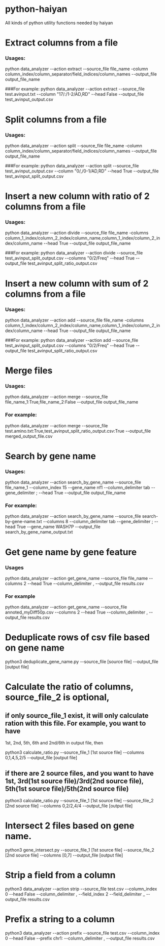# python-haiyan
All kinds of python utility functions needed by haiyan

# Extract columns from a file
### Usages:
python data_analyzer --action extract --source_file file_name -column column_index/column_separator/field_indices/column_names --output_file output_file_name

###For example:
python data_analyzer --action extract --source_file test.avinput.txt --column "17/:/1-2/AD,RD" --head False --output_file test_avinput_output.csv

# Split columns from a file
### Usages:
python data_analyzer --action split --source_file file_name -column column_index/column_separator/field_indices/column_names --output_file output_file_name

###For example:
python data_analyzer --action split --source_file test_avinput_output.csv --column "0/,/0-1/AD,RD" --head True --output_file test_avinput_split_output.csv

# Insert a new column with ratio of 2 columns from a file
### Usages:
python data_analyzer --action divide --source_file file_name -columns column_1_index/column_2_index/column_name,column_1_index/column_2_index/column_name --head True --output_file output_file_name

###For example:
python data_analyzer --action divide --source_file test_avinput_split_output.csv --columns "0/2/Freq" --head True --output_file test_avinput_split_ratio_output.csv

# Insert a new column with sum of 2 columns from a file
### Usages:
python data_analyzer --action add --source_file file_name -columns column_1_index/column_2_index/column_name,column_1_index/column_2_index/column_name --head True --output_file output_file_name

###For example:
python data_analyzer --action add --source_file test_avinput_split_output.csv --columns "0/2/Freq" --head True --output_file test_avinput_split_ratio_output.csv

# Merge files
### Usages:
python data_analyzer --action merge --source_file file_name_1:True,file_name_2:False --output_file output_file_name
 
### For example:
python data_analyzer --action merge --source_file test.amino.txt:True,test_avinput_split_ratio_output.csv:True --output_file merged_output_file.csv

# Search by gene name
### Usages:
python data_analyzer --action search_by_gene_name --source_file file_name_1 --column_index 15 --gene_name nf1 --column_delimiter tab --gene_delimiter ; --head True --output_file output_file_name

### For example:
python data_analyzer --action search_by_gene_name --source_file search-by-gene-name.txt --columns 8 --column_delimiter tab --gene_delimiter ; --head True --gene_name WASH7P --output_file search_by_gene_name_output.txt

# Get gene name by gene feature
### Usages
python data_analyzer --action get_gene_name --source_file file_name --columns 2 --head True --column_delimiter , --output_file results.csv

### For example
python data_analyzer --action get_gene_name --source_file annoted_myDiff50p.csv --columns 2 --head True --column_delimiter , --output_file results.csv

# Deduplicate rows of csv file based on gene name

python3 deduplicate_gene_name.py --source_file [source file] --output_file [output file]

# Calculate the ratio of columns, source_file_2 is optional,
## if only source_file_1 exist, it will only calculate ration with this file. For example, you want to have
1st, 2nd, 5th, 6th and 2nd/6th in output file, then

python3 calculate_ratio.py --source_file_1 [1st source file] --columns 0,1,4,5,2/5 --output_file [output file]

## if there are 2 source files, and you want to have 1st, 3rd(1st source file)/3rd(2nd source file), 5th(1st source file)/5th(2nd source file)

python3 calculate_ratio.py --source_file_1 [1st source file] --source_file_2 [2nd source file] --columns 0,2/2,4/4 --output_file [output file]

# Intersect 2 files based on gene name.

python3 gene_intersect.py --source_file_1 [1st source file] --source_file_2 [2nd source file] --columns [0,7] --output_file [output file]

# Strip a field from a column
python3 data_analyzer --action strip --source_file test.csv --column_index 0 --head False --column_delimiter , --field_index 2 --field_delimiter _ --output_file results.csv

# Prefix a string to  a column
python3 data_analyzer --action prefix --source_file test.csv --column_index 0 --head False --prefix chr1: --column_delimiter , --output_file results.csv